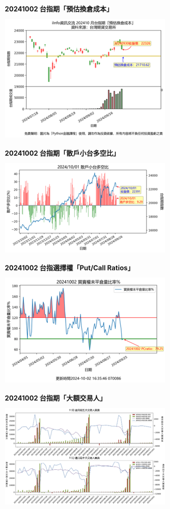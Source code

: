 ## 20241002 台指期「預估換倉成本」
![](images/txfcost.png)

## 20241002 台指期「散戶小台多空比」
![](images/bbiri.png)

## 20241002 台指選擇權「Put/Call Ratios」
![](images/pcratio.png)

## 20241002 台指期「大額交易人」
![](images/blocktrade.png)

